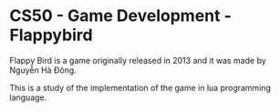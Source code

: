 # CS50 - Game Development - Flappybird

  Flappy Bird is a game originally released in 2013 and it was made by Nguyễn Hà Đông.
  
  This is a study of the implementation of the game in lua programming language.


